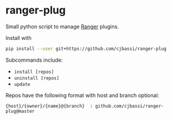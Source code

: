 # ranger-plug

Small python script to manage [Ranger](https://github.com/ranger/ranger) plugins.

Install with

```bash
pip install --user git+https://github.com/cjbassi/ranger-plug
```

Subcommands include:

- `install [repos]`
- `uninstall [repos]`
- `update`

Repos have the following format with host and branch optional:

```
{host}/{owner}/{name}@{branch}  : github.com/cjbassi/ranger-plug@master
```
